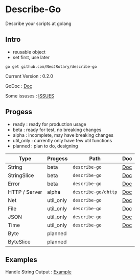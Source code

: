 # Describe-Go
Describe your scripts at golang

## Intro
- reusable object
- set first, use later

`go get github.com/NeoJRotary/describe-go`

Current Version : 0.2.0      

GoDoc : [Doc](https://godoc.org/github.com/NeoJRotary/describe-go)  

Some issuses : [ISSUES](https://github.com/NeoJRotary/describe-go/blob/master/ISSUES.md)  

## Progess
- ready : ready for production usage
- beta : ready for test, no breaking changes
- alpha : incomplete, may have breaking changes
- util_only : currently only have few util functions
- planned : plan to do, designing

| Type | Progess | Path | Doc |
| --- | --- | --- | --- |
| String | beta | `describe-go` | [Doc](https://godoc.org/github.com/NeoJRotary/describe-go) |
| StringSlice | beta | `describe-go` | [Doc](https://godoc.org/github.com/NeoJRotary/describe-go) |
| Error | beta | `describe-go` | [Doc](https://godoc.org/github.com/NeoJRotary/describe-go) |
| HTTP / Server | alpha | `describe-go/dhttp` | [Doc](https://github.com/NeoJRotary/describe-go/tree/master/dhttp) |
| Net | util_only | `describe-go` | [Doc](https://godoc.org/github.com/NeoJRotary/describe-go) |
| File | util_only | `describe-go` | [Doc](https://godoc.org/github.com/NeoJRotary/describe-go) |
| JSON | util_only | `describe-go` | [Doc](https://godoc.org/github.com/NeoJRotary/describe-go) |
| Time | util_only | `describe-go` | [Doc](https://godoc.org/github.com/NeoJRotary/describe-go) |
| Byte | planned | |
| ByteSlice | planned | |

## Examples
Handle String Output : [Example](https://github.com/NeoJRotary/describe-go/blob/master/examples/handleStringOutput.go)    
